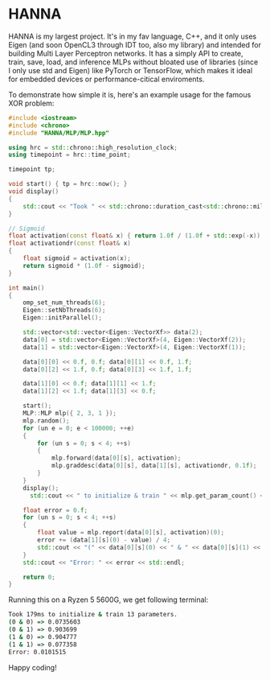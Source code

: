 # HANNA
HANNA is my largest project. It's in my fav language, C++, and it only uses Eigen (and soon OpenCL3 through IDT too, also my library) and intended for building Multi Layer Perceptron networks. It has a simply API to create, train, save, load, and inference MLPs without bloated use of libraries (since I only use std and Eigen) like PyTorch or TensorFlow, which makes it ideal for embedded devices or performance-citical enviroments.  

To demonstrate how simple it is, here's an example usage for the famous XOR problem:
```cpp
#include <iostream>
#include <chrono>
#include "HANNA/MLP/MLP.hpp"

using hrc = std::chrono::high_resolution_clock;
using timepoint = hrc::time_point;

timepoint tp;

void start() { tp = hrc::now(); }
void display()
{
    std::cout << "Took " << std::chrono::duration_cast<std::chrono::milliseconds>(hrc::now() - tp).count() << "ms";
}

// Sigmoid
float activation(const float& x) { return 1.0f / (1.0f + std::exp(-x)); }
float activationdr(const float& x)
{
    float sigmoid = activation(x);
    return sigmoid * (1.0f - sigmoid);
}

int main()
{
    omp_set_num_threads(6);
    Eigen::setNbThreads(6);
    Eigen::initParallel();

    std::vector<std::vector<Eigen::VectorXf>> data(2);
    data[0] = std::vector<Eigen::VectorXf>(4, Eigen::VectorXf(2));
    data[1] = std::vector<Eigen::VectorXf>(4, Eigen::VectorXf(1));

    data[0][0] << 0.f, 0.f; data[0][1] << 0.f, 1.f;
    data[0][2] << 1.f, 0.f; data[0][3] << 1.f, 1.f;

    data[1][0] << 0.f; data[1][1] << 1.f;
    data[1][2] << 1.f; data[1][3] << 0.f;

    start();
    MLP::MLP mlp({ 2, 3, 1 });
    mlp.random();
    for (un e = 0; e < 100000; ++e)
    {
        for (un s = 0; s < 4; ++s)
        {
            mlp.forward(data[0][s], activation);
            mlp.graddesc(data[0][s], data[1][s], activationdr, 0.1f);
        }
    }
    display();
	  std::cout << " to initialize & train " << mlp.get_param_count() << " parameters.\n";

    float error = 0.f;
    for (un s = 0; s < 4; ++s)
    {
        float value = mlp.report(data[0][s], activation)(0);
        error += (data[1][s](0) - value) / 4;
        std::cout << "(" << data[0][s](0) << " & " << data[0][s](1) << ") => " << value << '\n';
    }
    std::cout << "Error: " << error << std::endl;

    return 0;
}
```
Running this on a Ryzen 5 5600G, we get following terminal:
```cmd
Took 179ms to initialize & train 13 parameters.
(0 & 0) => 0.0735603
(0 & 1) => 0.903699
(1 & 0) => 0.904777
(1 & 1) => 0.077358
Error: 0.0101515
```

Happy coding!
